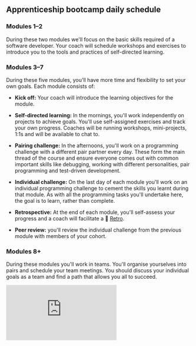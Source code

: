 ## Apprenticeship bootcamp daily schedule

### Modules 1–2

During these two modules we'll focus on the basic skills required of a software
developer. Your coach will schedule workshops and exercises to introduce you to
the tools and practices of self-directed learning.

### Modules 3–7

During these five modules, you'll have more time and flexibility to set your own
goals. Each module consists of:

* **Kick off:** Your coach will introduce the learning objectives for the
module.

* **Self-directed learning:** In the mornings, you'll work independently on
projects to achieve goals. You'll use self-assigned exercises and track your own
progress. Coaches will be running workshops, mini-projects, 1:1s and will be
available to chat to.

* **Pairing challenge:** In the afternoons, you'll work on a programming
challenge with a different pair partner every day. These form the main thread of
the course and ensure everyone comes out with common important skills like
debugging, working with different personalities, pair programming and
test-driven development.

* **Individual challenge:** On the last day of each module you'll work on an
individual programming challenge to cement the skills you learnt during that
module. As with all the programming tasks you'll undertake here, the goal is to
learn, rather than complete.

* **Retrospective:** At the end of each module, you'll self-assess your progress
and a coach will facilitate a :pill: [Retro](../pills/student_retrospective.md).

* **Peer review:** you'll review the individual challenge from the previous
module with members of your cohort.

### Modules 8+

During these modules you'll work in teams. You'll organise yourselves into pairs
and schedule your team meetings. You should discuss your individual goals as a
team and find a path that allows you all to succeed.

![Tracking pixel](https://githubanalytics.herokuapp.com/course/apprenticeship_starting_pack/daily_schedule.md)
